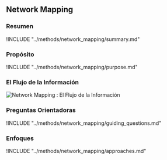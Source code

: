 ## Network Mapping

### Resumen

!INCLUDE "../methods/network_mapping/summary.md"

### Propósito

!INCLUDE "../methods/network_mapping/purpose.md"

### El Flujo de la Información

![Network Mapping : El Flujo de la Información](images/info_flows/network_mapping.svg)

### Preguntas Orientadoras

!INCLUDE "../methods/network_mapping/guiding_questions.md"

### Enfoques

!INCLUDE "../methods/network_mapping/approaches.md"
